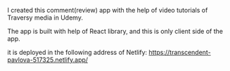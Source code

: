 I created this comment(review) app with the help of video tutorials of Traversy media in Udemy. 

The app is built with help of React library, and this is only client side of the app.

it is deployed in the following address of Netlify:
https://transcendent-pavlova-517325.netlify.app/

